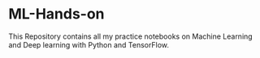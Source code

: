 # ML-Hands-on
This Repository contains all my practice notebooks on Machine Learning and Deep learning with Python and TensorFlow.

